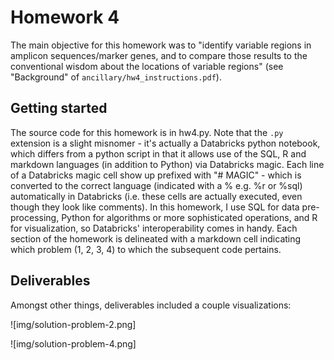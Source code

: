 # Homework 4
The main objective for this homework was to "identify variable regions in amplicon sequences/marker genes, and to compare those results to the conventional wisdom about the locations of variable regions" (see "Background" of `ancillary/hw4_instructions.pdf`).

## Getting started
The source code for this homework is in hw4.py. Note that the `.py` extension is a slight misnomer - it's actually a Databricks python notebook, which differs from a python script in that it allows use of the SQL, R and markdown languages (in addition to Python) via Databricks magic. Each line of a Databricks magic cell show up prefixed with "# MAGIC" - which is converted to the correct language (indicated with a % e.g. %r or %sql) automatically in Databricks (i.e. these cells are actually executed, even though they look like comments). In this homework, I use SQL for data pre-processing, Python for algorithms or more sophisticated operations, and R for visualization, so Databricks' interoperability comes in handy. Each section of the homework is delineated with a markdown cell indicating which problem (1, 2, 3, 4) to which the subsequent code pertains.

## Deliverables

Amongst other things, deliverables included a couple visualizations:

![img/solution-problem-2.png]

![img/solution-problem-4.png]